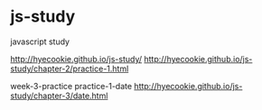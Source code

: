 # js-study
javascript study

http://hyecookie.github.io/js-study/
http://hyecookie.github.io/js-study/chapter-2/practice-1.html


week-3-practice
practice-1-date
http://hyecookie.github.io/js-study/chapter-3/date.html
